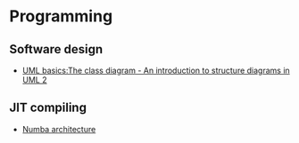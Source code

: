 # Programming
## Software design
- [UML basics:The class diagram - An introduction to structure diagrams in UML 2](https://www.ibm.com/developerworks/rational/library/content/RationalEdge/sep04/bell/index.html)

## JIT compiling
- [Numba architecture](http://numba.pydata.org/numba-doc/dev/developer/architecture.html)
